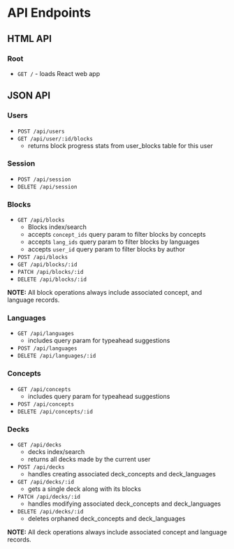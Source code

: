 # API Endpoints

## HTML API

### Root

- `GET /` - loads React web app

## JSON API

### Users

- `POST /api/users`
- `GET /api/user/:id/blocks`
  - returns block progress stats from user_blocks table for this user

### Session

- `POST /api/session`
- `DELETE /api/session`

### Blocks

- `GET /api/blocks`
  - Blocks index/search
  - accepts `concept_ids` query param to filter blocks by concepts
  - accepts `lang_ids` query param to filter blocks by languages
  - accepts `user_id` query param to filter blocks by author
- `POST /api/blocks`
- `GET /api/blocks/:id`
- `PATCH /api/blocks/:id`
- `DELETE /api/blocks/:id`

**NOTE:** All block operations always include associated concept, and language records.

### Languages

- `GET /api/languages`
  - includes query param for typeahead suggestions
- `POST /api/languages`
- `DELETE /api/languages/:id`

### Concepts

- `GET /api/concepts`
  - includes query param for typeahead suggestions
- `POST /api/concepts`
- `DELETE /api/concepts/:id`

### Decks

- `GET /api/decks`
  - decks index/search
  - returns all decks made by the current user
- `POST /api/decks`
  - handles creating associated deck_concepts and deck_languages
- `GET /api/decks/:id`
  - gets a single deck along with its blocks
- `PATCH /api/decks/:id`
  - handles modifying associated deck_concepts and deck_languages
- `DELETE /api/decks/:id`
  - deletes orphaned deck_concepts and deck_languages

**NOTE:** All deck operations always include associated concept and language records.
